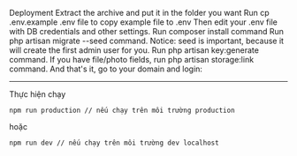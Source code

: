 Deployment
Extract the archive and put it in the folder you want
Run cp .env.example .env file to copy example file to .env
Then edit your .env file with DB credentials and other settings.
Run composer install command
Run php artisan migrate --seed command.
Notice: seed is important, because it will create the first admin user for you.
Run php artisan key:generate command.
If you have file/photo fields, run php artisan storage:link command.
And that's it, go to your domain and login:

---

Thực hiện chạy

```
npm run production // nếu chạy trên môi trường production
```

hoặc 

```
npm run dev // nếu chạy trên môi trường dev localhost
```